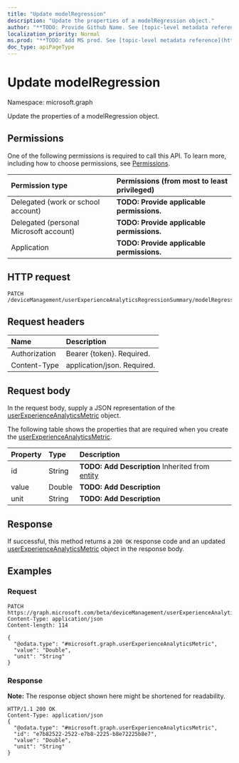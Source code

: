 ```yaml
---
title: "Update modelRegression"
description: "Update the properties of a modelRegression object."
author: "**TODO: Provide Github Name. See [topic-level metadata reference](https://msgo.azurewebsites.net/add/document/guidelines/metadata.html#topic-level-metadata)**"
localization_priority: Normal
ms.prod: "**TODO: Add MS prod. See [topic-level metadata reference](https://msgo.azurewebsites.net/add/document/guidelines/metadata.html#topic-level-metadata)**"
doc_type: apiPageType
---
```


# Update modelRegression

Namespace: microsoft.graph

Update the properties of a modelRegression object.

## Permissions
One of the following permissions is required to call this API. To learn more, including how to choose permissions, see [Permissions](/concepts/permissions-reference.md).

|Permission type|Permissions (from most to least privileged)|
|:---|:---|
|Delegated (work or school account)|**TODO: Provide applicable permissions.**|
|Delegated (personal Microsoft account)|**TODO: Provide applicable permissions.**|
|Application|**TODO: Provide applicable permissions.**|

## HTTP request

<!-- {
  "blockType": "ignored"
}
-->
``` http
PATCH /deviceManagement/userExperienceAnalyticsRegressionSummary/modelRegression
```

## Request headers
|Name|Description|
|:---|:---|
|Authorization|Bearer {token}. Required.|
|Content-Type|application/json. Required.|

## Request body
In the request body, supply a JSON representation of the [userExperienceAnalyticsMetric](../resources/userexperienceanalyticsmetric.md) object.

The following table shows the properties that are required when you create the [userExperienceAnalyticsMetric](../resources/userexperienceanalyticsmetric.md).

|Property|Type|Description|
|:---|:---|:---|
|id|String|**TODO: Add Description** Inherited from [entity](../resources/entity.md)|
|value|Double|**TODO: Add Description**|
|unit|String|**TODO: Add Description**|



## Response

If successful, this method returns a `200 OK` response code and an updated [userExperienceAnalyticsMetric](../resources/userexperienceanalyticsmetric.md) object in the response body.

## Examples

### Request
<!-- {
  "blockType": "request",
  "name": "update_modelregression"
}
-->
``` http
PATCH https://graph.microsoft.com/beta/deviceManagement/userExperienceAnalyticsRegressionSummary/modelRegression
Content-Type: application/json
Content-length: 114

{
  "@odata.type": "#microsoft.graph.userExperienceAnalyticsMetric",
  "value": "Double",
  "unit": "String"
}
```

### Response
**Note:** The response object shown here might be shortened for readability.
<!-- {
  "blockType": "response",
  "truncated": true
}
-->
``` http
HTTP/1.1 200 OK
Content-Type: application/json
{
  "@odata.type": "#microsoft.graph.userExperienceAnalyticsMetric",
  "id": "e7b82522-2522-e7b8-2225-b8e72225b8e7",
  "value": "Double",
  "unit": "String"
}
```

